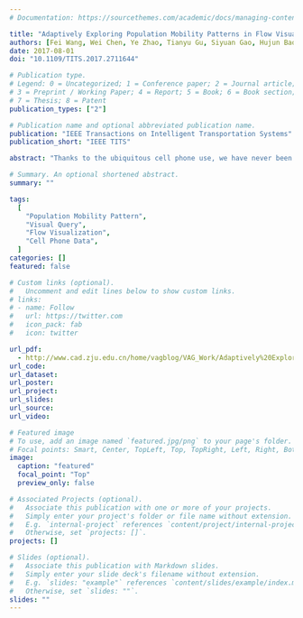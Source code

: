 ```yaml
---
# Documentation: https://sourcethemes.com/academic/docs/managing-content/

title: "Adaptively Exploring Population Mobility Patterns in Flow Visualization"
authors: [Fei Wang, Wei Chen, Ye Zhao, Tianyu Gu, Siyuan Gao, Hujun Bao]
date: 2017-08-01
doi: "10.1109/TITS.2017.2711644"

# Publication type.
# Legend: 0 = Uncategorized; 1 = Conference paper; 2 = Journal article;
# 3 = Preprint / Working Paper; 4 = Report; 5 = Book; 6 = Book section;
# 7 = Thesis; 8 = Patent
publication_types: ["2"]

# Publication name and optional abbreviated publication name.
publication: "IEEE Transactions on Intelligent Transportation Systems"
publication_short: "IEEE TITS"

abstract: "Thanks to the ubiquitous cell phone use, we have never been so close to uncover population mobility patterns in urban area. While some researches utilize cellphone call records to mine population patterns, few works aim to depict population movement in adaptively spatial and temporal representations, i.e., from a community, a district in the city over an hour, a day to a week. In this paper, we construct a system which deciphers, transforms, queries, and visualizes the records from the millions of users in a city. In particular, we design a data structure, namely MobiHash, which collects phone call records over base stations and indexes them by utilizing a Voronoi division of the urban space. MobiHash supports responsive data queries so that users can interactively retrieve trajectories reflecting population flows in areas of interest. Moreover, population movement is represented as vector fields to reduce visual clutter and occlusions. Because of sparse moving points, a novel radiation model is proposed to interpolate population passing zones. Case studies and experts' feedback validate the utility and efficiency by comparing population moving patterns in different times by using our system."

# Summary. An optional shortened abstract.
summary: ""

tags:
  [
    "Population Mobility Pattern",
    "Visual Query",
    "Flow Visualization",
    "Cell Phone Data",
  ]
categories: []
featured: false

# Custom links (optional).
#   Uncomment and edit lines below to show custom links.
# links:
# - name: Follow
#   url: https://twitter.com
#   icon_pack: fab
#   icon: twitter

url_pdf:
  - http://www.cad.zju.edu.cn/home/vagblog/VAG_Work/Adaptively%20Exploring%20Population%20Mobility%20Patterns%20in%20Flow%20Visualization.pdf
url_code:
url_dataset:
url_poster:
url_project:
url_slides:
url_source:
url_video:

# Featured image
# To use, add an image named `featured.jpg/png` to your page's folder.
# Focal points: Smart, Center, TopLeft, Top, TopRight, Left, Right, BottomLeft, Bottom, BottomRight.
image:
  caption: "featured"
  focal_point: "Top"
  preview_only: false

# Associated Projects (optional).
#   Associate this publication with one or more of your projects.
#   Simply enter your project's folder or file name without extension.
#   E.g. `internal-project` references `content/project/internal-project/index.md`.
#   Otherwise, set `projects: []`.
projects: []

# Slides (optional).
#   Associate this publication with Markdown slides.
#   Simply enter your slide deck's filename without extension.
#   E.g. `slides: "example"` references `content/slides/example/index.md`.
#   Otherwise, set `slides: ""`.
slides: ""
---
```

